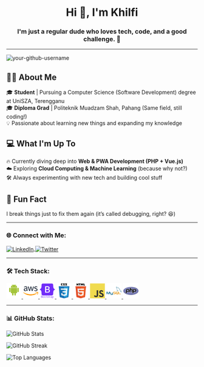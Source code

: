<h1 align="center">Hi 👋, I'm Khilfi</h1>
<h3 align="center">I'm just a regular dude who loves tech, code, and a good challenge. 🚀</h3>

---

<p align="left"> <img src="https://komarev.com/ghpvc/?username=KuroMKh&label=Profile%20views&color=0e75b6&style=flat" alt="your-github-username" /> </p>

## 👨‍💻 About Me

🎓 **Student** | Pursuing a Computer Science (Software Development) degree at UniSZA, Terengganu  
🎓 **Diploma Grad** | Politeknik Muadzam Shah, Pahang (Same field, still coding!)  
💡 Passionate about learning new things and expanding my knowledge  

## 💻 What I'm Up To

🔥 Currently diving deep into **Web & PWA Development (PHP + Vue.js)**  
☁️ Exploring **Cloud Computing & Machine Learning** (because why not?)  
🛠️ Always experimenting with new tech and building cool stuff  

## 🚀 Fun Fact

I break things just to fix them again (it’s called debugging, right? 😆)

---


### 🌐 Connect with Me:
<p align="left">
  <a href="https://linkedin.com/in/muhammad-khilfi" target="_blank">
    <img align="center" src="https://cdn.jsdelivr.net/npm/simple-icons@3.13.0/icons/linkedin.svg" alt="LinkedIn" height="30" width="40" />
  </a>
  <a href="https://twitter.com/your-profile" target="_blank">
    <img align="center" src="https://cdn.jsdelivr.net/npm/simple-icons@3.13.0/icons/twitter.svg" alt="Twitter" height="30" width="40" />
  </a>
</p>

---

### 🛠 Tech Stack:
<p align="left">
  <a href="https://developer.android.com" target="_blank">
    <img src="https://raw.githubusercontent.com/devicons/devicon/master/icons/android/android-original-wordmark.svg" alt="Android" width="40" height="40"/>
  </a>
  <a href="https://aws.amazon.com" target="_blank">
    <img src="https://raw.githubusercontent.com/devicons/devicon/master/icons/amazonwebservices/amazonwebservices-original-wordmark.svg" alt="AWS" width="40" height="40"/>
  </a>
  <a href="https://getbootstrap.com" target="_blank">
    <img src="https://raw.githubusercontent.com/devicons/devicon/master/icons/bootstrap/bootstrap-plain-wordmark.svg" alt="Bootstrap" width="40" height="40"/>
  </a>
  <a href="https://www.w3schools.com/css/" target="_blank">
    <img src="https://raw.githubusercontent.com/devicons/devicon/master/icons/css3/css3-original-wordmark.svg" alt="CSS3" width="40" height="40"/>
  </a>
  <a href="https://www.w3.org/html/" target="_blank">
    <img src="https://raw.githubusercontent.com/devicons/devicon/master/icons/html5/html5-original-wordmark.svg" alt="HTML5" width="40" height="40"/>
  </a>
  <a href="https://developer.mozilla.org/en-US/docs/Web/JavaScript" target="_blank">
    <img src="https://raw.githubusercontent.com/devicons/devicon/master/icons/javascript/javascript-original.svg" alt="JavaScript" width="40" height="40"/>
  </a>
  <a href="https://www.mysql.com/" target="_blank">
    <img src="https://raw.githubusercontent.com/devicons/devicon/master/icons/mysql/mysql-original-wordmark.svg" alt="MySQL" width="40" height="40"/>
  </a>
  <a href="https://www.php.net" target="_blank">
    <img src="https://raw.githubusercontent.com/devicons/devicon/master/icons/php/php-original.svg" alt="PHP" width="40" height="40"/>
  </a>
</p>

---

### 📊 GitHub Stats:
<p align="left">
  <img src="https://github-readme-stats.vercel.app/api?username=your-github-username&show_icons=true&theme=dark" alt="GitHub Stats" />
</p>

<p align="left">
  <img src="https://github-readme-streak-stats.herokuapp.com/?user=your-github-username&theme=dark" alt="GitHub Streak" />
</p>

<p align="left">
  <img src="https://github-readme-stats.vercel.app/api/top-langs/?username=your-github-username&layout=compact&theme=dark" alt="Top Languages" />
</p>

